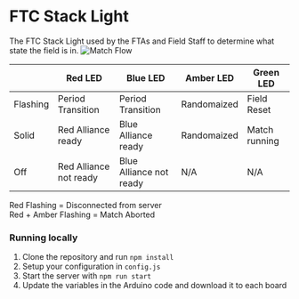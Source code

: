 # FTC Stack Light

The FTC Stack Light used by the FTAs and Field Staff to determine what state the field is in.
![Match Flow](https://user-images.githubusercontent.com/16443111/75427163-a5ab2780-594e-11ea-96d0-57cd5ac57c35.jpg)

|          | Red LED                | Blue LED                | Amber LED   | Green LED     |
| -------- | ---------------------- | ----------------------- | ----------- | ------------- |
| Flashing | Period Transition      | Period Transition       | Randomaized | Field Reset   |
| Solid    | Red Alliance ready     | Blue Alliance ready     | Randomaized | Match running |
| Off      | Red Alliance not ready | Blue Alliance not ready | N/A         | N/A           |

Red Flashing = Disconnected from server<br/>
Red + Amber Flashing = Match Aborted

### Running locally

1. Clone the repository and run `npm install`
2. Setup your configuration in `config.js`
3. Start the server with `npm run start`
4. Update the variables in the Arduino code and download it to each board
